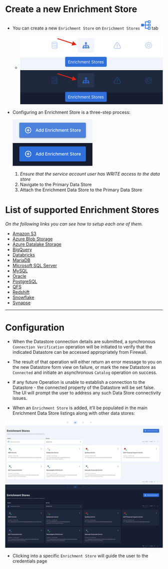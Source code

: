 
# Create a new Enrichment Store

* You can create a new `Enrichment Store` on `Enrichment Stores` 
![Screenshot](../assets/enrichment/icons/enrichment.svg) tab 

    - ![Screenshot](../assets/enrichment/create-new-enrichment-light.png#only-light)![Screenshot](../assets/enrichment/create-new-enrichment-dark.png#only-dark)
 

* Configuring an Enrichment Store is a three-step process:

    ![Screenshot](../assets/enrichment/add-enrichment-store-light.png#only-light)![Screenshot](../assets/enrichment/add-enrichment-store-dark.png#only-dark)

    1. *Ensure that the service account user has WRITE access to the data store*
    2.  Navigate to the Primary Data Store
    3.  Attach the Enrichment Data Store to the Primary Data Store
 

# List of supported Enrichment Stores

*On the following links you can see how to setup each one of them.*

* [Amazon S3](/userguide/datastores/amazon-s3)
* [Azure Blob Storage](/userguide/datastores/azure-blob-storage)
* [Azure Datalake Storage](/userguide/datastores/azure-datalake-storage)
* [BigQuery](/userguide/datastores/bigquery)
* [Databricks](/userguide/datastores/databricks)
* [MariaDB](/userguide/datastores/maria-db)
* [Microsoft SQL Server](/userguide/datastores/microsoft-sql-server)
* [MySQL](/userguide/datastores/mysql)
* [Oracle](/userguide/datastores/oracle)
* [PostgreSQL](/userguide/datastores/postgresql)
* [QFS](/userguide/datastores/qfs)
* [Redshift](/userguide/datastores/redshift)
* [Snowflake](/userguide/datastores/snowflake)
* [Synapse](/userguide/datastores/synapse)

---

# Configuration

* When the Datastore connection details are submitted, a synchronous `Connection Verification` operation will be initiated to verify that the indicated Datastore can be accessed appropriately from Firewall. 

* The result of that operation will either return an error message to you on the new Datastore form view on failure, or mark the new Datastore as `Connected` and initiate an asynchronous `Catalog` operation on success.  

* If any future Operation is unable to establish a connection to the Datastore - the connected property of the Datastore will be set false. The UI will prompt the user to address any such Data Store connectivity issues.

* When an `Enrichment Store` is added, it’ll be populated in the main Enrichment Data Store listings along with other data stores:

 ![Screenshot](../assets/enrichment/main-page-light.png#only-light)
 ![Screenshot](../assets/enrichment/main-page-dark.png#only-dark)

* Clicking into a specific `Enrichment Store` will guide the user to the credentials page